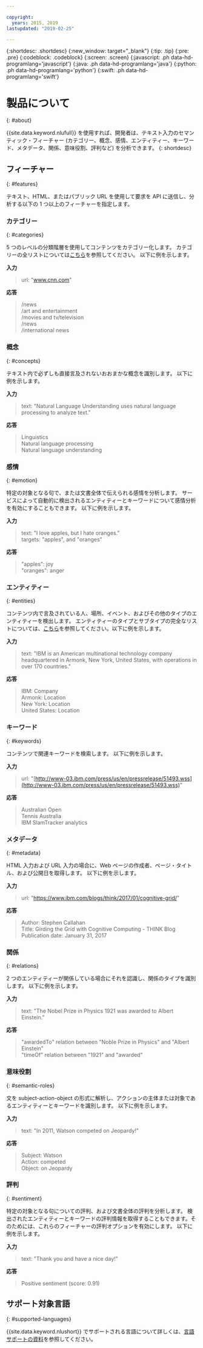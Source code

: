 ```yaml
---

copyright:
  years: 2015, 2019
lastupdated: "2019-02-25"

---
```


{:shortdesc: .shortdesc}
{:new_window: target="_blank"}
{:tip: .tip}
{:pre: .pre}
{:codeblock: .codeblock}
{:screen: .screen}
{:javascript: .ph data-hd-programlang='javascript'}
{:java: .ph data-hd-programlang='java'}
{:python: .ph data-hd-programlang='python'}
{:swift: .ph data-hd-programlang='swift'}

# 製品について
{: #about}

{{site.data.keyword.nlufull}} を使用すれば、開発者は、テキスト入力のセマンティック・フィーチャー (カテゴリー、概念、感情、エンティティー、キーワード、メタデータ、関係、意味役割、評判など) を分析できます。
{: shortdesc}

## フィーチャー
{: #features}

テキスト、HTML、またはパブリック URL を使用して要求を API に送信し、分析する以下の 1 つ以上のフィーチャーを指定します。

### カテゴリー
{: #categories}

5 つのレベルの分類階層を使用してコンテンツをカテゴリー化します。 カテゴリーの全リストについては[こちら](/docs/services/natural-language-understanding?topic=natural-language-understanding-categories-hierarchy)を参照してください。 以下に例を示します。

**入力**
> url: "www.cnn.com"

**応答**
> /news </br>
> /art and entertainment </br>
> /movies and tv/television </br>
> /news </br>
> /international news

### 概念
{: #concepts}

テキスト内で必ずしも直接言及されないおおまかな概念を識別します。 以下に例を示します。

**入力**
> text: "Natural Language Understanding uses natural language processing to analyze text."

**応答**
> Linguistics </br>
> Natural language processing </br>
> Natural language understanding

### 感情
{: #emotion}

特定の対象となる句で、または文書全体で伝えられる感情を分析します。 サービスによって自動的に検出されるエンティティーとキーワードについて感情分析を有効にすることもできます。 以下に例を示します。

**入力**
> text: "I love apples, but I hate oranges." </br>
> targets: "apples", and "oranges"

**応答**
> "apples": joy </br>
> "oranges": anger

### エンティティー
{: #entities}

コンテンツ内で言及されている人、場所、イベント、およびその他のタイプのエンティティーを検出します。 エンティティーのタイプとサブタイプの完全なリストについては、[こちら](/docs/services/natural-language-understanding?topic=natural-language-understanding-entity-type-systems)を参照してください。以下に例を示します。

**入力**
> text: "IBM is an American multinational technology company headquartered in Armonk, New York, United States, with operations in over 170 countries."

**応答**
> IBM: Company </br>
> Armonk: Location </br>
> New York: Location </br>
> United States: Location

### キーワード
{: #keywords}

コンテンツで関連キーワードを検索します。 以下に例を示します。

**入力**
>url: "[http://www-03.ibm.com/press/us/en/pressrelease/51493.wss](http://www-03.ibm.com/press/us/en/pressrelease/51493.wss)"

**応答**
>Australian Open </br>
>Tennis Australia </br>
>IBM SlamTracker analytics

### メタデータ
{: #metadata}

HTML 入力および URL 入力の場合に、Web ページの作成者、ページ・タイトル、および公開日を取得します。 以下に例を示します。

**入力**
>url: "https://www.ibm.com/blogs/think/2017/01/cognitive-grid/"

**応答**
>Author: Stephen Callahan </br>
>Title: Girding the Grid with Cognitive Computing - THINK Blog </br>
>Publication date: January 31, 2017

### 関係
{: #relations}

2 つのエンティティーが関係している場合にそれを認識し、関係のタイプを識別します。 以下に例を示します。

**入力**
>text: "The Nobel Prize in Physics 1921 was awarded to Albert Einstein."

**応答**
>"awardedTo" relation between "Noble Prize in Physics" and "Albert Einstein" </br>
>"timeOf" relation between "1921" and "awarded"

### 意味役割
{: #semantic-roles}

文を subject-action-object の形式に解析し、アクションの主体または対象であるエンティティーとキーワードを識別します。 以下に例を示します。

**入力**
>text: "In 2011, Watson competed on Jeopardy!"

**応答**
>Subject: Watson </br>
>Action: competed </br>
>Object: on Jeopardy

### 評判
{: #sentiment}

特定の対象となる句についての評判、および文書全体の評判を分析します。 検出されたエンティティーとキーワードの評判情報を取得することもできます。そのためには、これらのフィーチャーの評判オプションを有効にします。 以下に例を示します。

**入力**
>text: "Thank you and have a nice day!"

**応答**
>Positive sentiment (score: 0.91)

## サポート対象言語
{: #supported-languages}

{{site.data.keyword.nlushort}} でサポートされる言語について詳しくは、[言語サポートの資料](/docs/services/natural-language-understanding?topic=natural-language-understanding-language-support)を参照してください。

